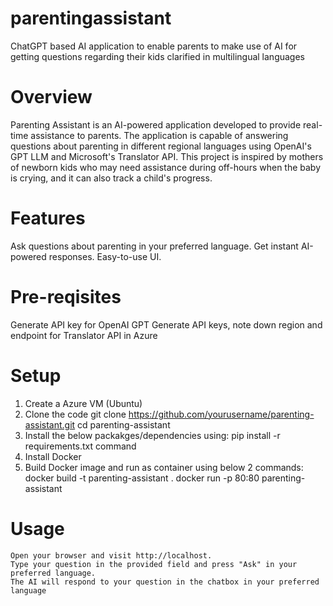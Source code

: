 # parentingassistant
ChatGPT based AI application to enable parents to make use of AI for getting questions regarding their kids clarified in multilingual languages

# Overview

Parenting Assistant is an AI-powered application developed to provide real-time assistance to parents. The application is capable of answering questions about parenting in different regional languages using OpenAI's GPT LLM and Microsoft's Translator API. This project is inspired by mothers of newborn kids who may need assistance during off-hours when the baby is crying, and it can also track a child's progress.

# Features

Ask questions about parenting in your preferred language.
Get instant AI-powered responses.
Easy-to-use UI.

# Pre-reqisites

Generate API key for OpenAI GPT
Generate API keys, note down region and endpoint for Translator API in Azure

# Setup

1. Create a Azure VM (Ubuntu)
2. Clone the code
      git clone https://github.com/yourusername/parenting-assistant.git
      cd parenting-assistant
4. Install the below packakges/dependencies using: pip install -r requirements.txt command
5. Install Docker
6. Build Docker image and run as container using below 2 commands:
      docker build -t parenting-assistant .
      docker run -p 80:80 parenting-assistant
      
 # Usage

    Open your browser and visit http://localhost.
    Type your question in the provided field and press "Ask" in your preferred language.
    The AI will respond to your question in the chatbox in your preferred language
